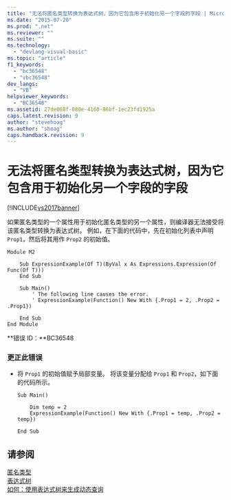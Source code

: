 ```yaml
---
title: "无法将匿名类型转换为表达式树，因为它包含用于初始化另一个字段的字段 | Microsoft Docs"
ms.date: "2015-07-20"
ms.prod: ".net"
ms.reviewer: ""
ms.suite: ""
ms.technology: 
  - "devlang-visual-basic"
ms.topic: "article"
f1_keywords: 
  - "bc36548"
  - "vbc36548"
dev_langs: 
  - "VB"
helpviewer_keywords: 
  - "BC36548"
ms.assetid: 27de068f-080e-4160-86bf-1ec23fd1925a
caps.latest.revision: 9
author: "stevehoag"
ms.author: "shoag"
caps.handback.revision: 9
---
```

# 无法将匿名类型转换为表达式树，因为它包含用于初始化另一个字段的字段
[!INCLUDE[vs2017banner](../../../visual-basic/includes/vs2017banner.md)]

如果匿名类型的一个属性用于初始化匿名类型的另一个属性，则编译器无法接受将该匿名类型转换为表达式树。  例如，在下面的代码中，先在初始化列表中声明 `Prop1`，然后将其用作 `Prop2` 的初始值。  
  
```vb#  
Module M2  
  
    Sub ExpressionExample(Of T)(ByVal x As Expressions.Expression(Of Func(Of T)))  
    End Sub  
  
    Sub Main()  
        ' The following line causes the error.  
        ' ExpressionExample(Function() New With {.Prop1 = 2, .Prop2 = .Prop1})  
  
    End Sub  
End Module  
```  
  
 **错误 ID：**BC36548  
  
### 更正此错误  
  
-   将 `Prop1` 的初始值赋予局部变量。  将该变量分配给 `Prop1` 和 `Prop2`，如下面的代码所示。  
  
    ```  
    Sub Main()  
  
        Dim temp = 2  
        ExpressionExample(Function() New With {.Prop1 = temp, .Prop2 = temp})  
  
    End Sub  
    ```  
  
## 请参阅  
 [匿名类型](../../../visual-basic/programming-guide/language-features/objects-and-classes/anonymous-types.md)   
 [表达式树](../Topic/Expression%20Trees%20\(C%23%20and%20Visual%20Basic\).md)   
 [如何：使用表达式树来生成动态查询](../Topic/How%20to:%20Use%20Expression%20Trees%20to%20Build%20Dynamic%20Queries%20\(C%23%20and%20Visual%20Basic\).md)